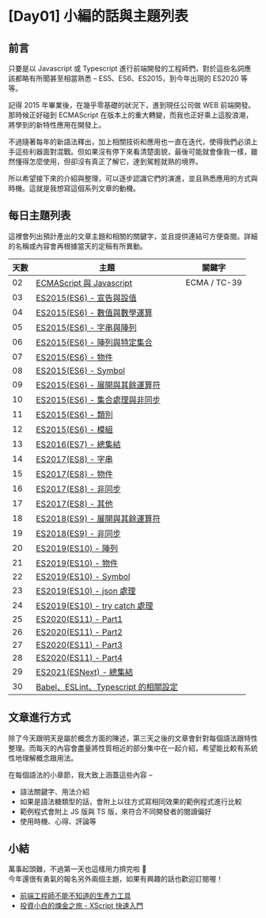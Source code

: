 # [Day01] 小編的話與主題列表

## 前言

只要是以 Javascript 或 Typescript 進行前端開發的工程師們，對於這些名詞應該都略有所聞甚至相當熟悉 – ES5、ES6、ES2015，到今年出現的 ES2020 等等。

記得 2015 年畢業後，在幾乎零基礎的狀況下，進到現任公司做 WEB 前端開發。那時候正好碰到 ECMAScript 在版本上的重大轉變，而我也正好乘上這股浪潮，將學到的新特性應用在開發上。

不過隨著每年的新語法釋出，加上相關技術和應用也一直在迭代，使得我們必須上手這些利器面對混戰。但如果沒有停下來看清楚面貌，最後可能就會像我一樣，雖然懂得怎麼使用，但卻沒有真正了解它，達到駕輕就熟的境界。

所以希望接下來的介紹與整理，可以逐步認識它們的演進，並且熟悉應用的方式與時機。這就是我想寫這個系列文章的動機。

## 每日主題列表

這裡會列出預計產出的文章主題和相關的關鍵字，並且提供連結可方便查閱。詳細的名稱或內容會再根據當天的定稿有所異動。

| 天數 | 主題                                     | 關鍵字       |
| ---- | ---------------------------------------- | ------------ |
| 02   | [ECMAScript 與 Javascript]()             | ECMA / TC-39 |
| 03   | [ES2015(ES6) - 宣告與設值]()             |              |
| 04   | [ES2015(ES6) - 數值與數學運算]()         |              |
| 05   | [ES2015(ES6) - 字串與陣列]()             |              |
| 06   | [ES2015(ES6) - 陣列與特定集合]()         |              |
| 07   | [ES2015(ES6) - 物件]()                   |              |
| 08   | [ES2015(ES6) - Symbol]()                 |              |
| 09   | [ES2015(ES6) - 展開與其餘運算符]()       |              |
| 10   | [ES2015(ES6) - 集合處理與非同步]()       |              |
| 11   | [ES2015(ES6) - 類別]()                   |              |
| 12   | [ES2015(ES6) - 模組]()                   |              |
| 13   | [ES2016(ES7) - 總集結]()                 |              |
| 14   | [ES2017(ES8) - 字串]()                   |              |
| 15   | [ES2017(ES8) - 物件]()                   |              |
| 16   | [ES2017(ES8) - 非同步]()                 |              |
| 17   | [ES2017(ES8) - 其他]()                   |              |
| 18   | [ES2018(ES9) - 展開與其餘運算符]()       |              |
| 19   | [ES2018(ES9) - 非同步]()                 |              |
| 20   | [ES2019(ES10) - 陣列]()                  |              |
| 21   | [ES2019(ES10) - 物件]()                  |              |
| 22   | [ES2019(ES10) - Symbol]()                |              |
| 23   | [ES2019(ES10) - json 處理]()             |              |
| 24   | [ES2019(ES10) - try catch 處理]()        |              |
| 25   | [ES2020(ES11) - Part1]()                 |              |
| 26   | [ES2020(ES11) - Part2]()                 |              |
| 27   | [ES2020(ES11) - Part3]()                 |              |
| 28   | [ES2020(ES11) - Part4]()                 |              |
| 29   | [ES2021(ESNext) - 總集結]()              |              |
| 30   | [Babel、ESLint、Typescript 的相關設定]() |              |

## 文章進行方式

除了今天跟明天是屬於概念方面的陳述，第三天之後的文章會針對每個語法跟特性整理。而每天的內容會盡量將性質相近的部分集中在一起介紹，希望能比較有系統性地理解概念跟用法。

在每個語法的小章節，我大致上涵蓋這些內容 –

- 語法關鍵字、用法介紹
- 如果是語法糖類型的話，會附上以往方式寫相同效果的範例程式進行比較
- 範例程式會附上 JS 版與 TS 版，來符合不同開發者的閱讀偏好
- 使用時機、心得、評論等

## 小結

萬事起頭難，不過第一天也這樣用力擠完啦 🎉  
今年還很有勇氣的報名另外兩個主題，如果有興趣的話也歡迎訂閱喔！

- [前端工程師不能不知道的生產力工具](https://ithelp.ithome.com.tw/users/20110962/ironman/3327)
- [投資小白的煉金之旅 - XScript 快速入門](https://ithelp.ithome.com.tw/users/20110962/ironman/3301)
